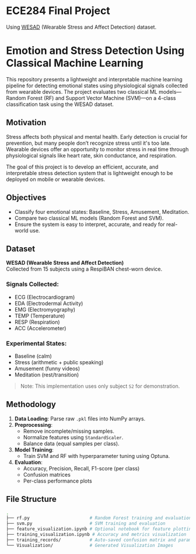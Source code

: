 # ECE284 Final Project

Using [WESAD](https://archive.ics.uci.edu/dataset/465/wesad+wearable+stress+and+affect+detection) (Wearable Stress and Affect Detection) dataset.

# Emotion and Stress Detection Using Classical Machine Learning

This repository presents a lightweight and interpretable machine learning pipeline for detecting emotional states using physiological signals collected from wearable devices. The project evaluates two classical ML models—Random Forest (RF) and Support Vector Machine (SVM)—on a 4-class classification task using the WESAD dataset.

##  Motivation

Stress affects both physical and mental health. Early detection is crucial for prevention, but many people don’t recognize stress until it's too late. Wearable devices offer an opportunity to monitor stress in real time through physiological signals like heart rate, skin conductance, and respiration.

The goal of this project is to develop an efficient, accurate, and interpretable stress detection system that is lightweight enough to be deployed on mobile or wearable devices.

##  Objectives

- Classify four emotional states: Baseline, Stress, Amusement, Meditation.
- Compare two classical ML models (Random Forest and SVM).
- Ensure the system is easy to interpret, accurate, and ready for real-world use.

##  Dataset

**WESAD (Wearable Stress and Affect Detection)**  
Collected from 15 subjects using a RespiBAN chest-worn device.

### Signals Collected:
- ECG (Electrocardiogram)
- EDA (Electrodermal Activity)
- EMG (Electromyography)
- TEMP (Temperature)
- RESP (Respiration)
- ACC (Accelerometer)

### Experimental States:
- Baseline (calm)
- Stress (arithmetic + public speaking)
- Amusement (funny videos)
- Meditation (rest/transition)

> Note: This implementation uses only subject `S2` for demonstration.

##  Methodology

1. **Data Loading**: Parse raw `.pkl` files into NumPy arrays.
2. **Preprocessing**:
   - Remove incomplete/missing samples.
   - Normalize features using `StandardScaler`.
   - Balance data (equal samples per class).
3. **Model Training**:
   - Train SVM and RF with hyperparameter tuning using Optuna.
4. **Evaluation**:
   - Accuracy, Precision, Recall, F1-score (per class)
   - Confusion matrices
   - Per-class performance plots

##  File Structure

```bash
.
├── rf.py                       # Random Forest training and evaluation
├── svm.py                      # SVM training and evaluation
├── feature_visualization.ipynb # Optional notebook for feature plotting
├── training_visualization.ipynb # Accuracy and metrics visualization
├── training_records/           # Auto-saved confusion matrix and params (generated after training)
└── Visualization/              # Generated Visualization Images



